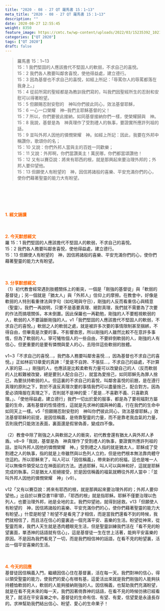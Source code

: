 ```yaml
---
title: "2020 - 08 - 27 QT 羅馬書 15：1~13"
meta_title: "2020 - 08 - 27 QT 羅馬書 15：1~13"
description: ""
date: 2020-08-27 12:55:45
weight: 8350
feature_image: https://cmtc.tw/wp-content/uploads/2022/03/15235392_10211799862337740_180693556567566654_o-1.webp
categories: ["QT 2020"]
tags: ["QT 2020"]
draft: false
---
```


<blockquote>羅馬書 15：1~13<br />
15：1 我們堅固的人應該擔代不堅固人的軟弱，不求自己的喜悅。<br />
15：2 我們各人務要叫鄰舍喜悅，使他得益處，建立德行。<br />
15：3 因為基督也不求自己的喜悅，如經上所記：「辱罵你人的辱罵都落在我身上。」<br />
15：4 從前所寫的聖經都是為教訓我們寫的，叫我們因聖經所生的忍耐和安慰可以得著盼望。<br />
15：5 但願賜忍耐安慰的　神叫你們彼此同心，效法基督耶穌，<br />
15：6 一心一口榮耀　神─我們主耶穌基督的父！<br />
15：7 所以，你們要彼此接納，如同基督接納你們一樣，使榮耀歸與　神。<br />
15：8 我說，基督是為　神真理作了受割禮人的執事，要證實所應許列祖的話，<br />
15：9 並叫外邦人因他的憐憫榮耀　神。如經上所記：因此，我要在外邦中稱讚你，歌頌你的名；<br />
15：10 又說：你們外邦人當與主的百姓一同歡樂；<br />
15：11 又說：外邦啊，你們當讚美主！萬民哪，你們都當頌讚他！<br />
15：12 又有以賽亞說：將來有耶西的根，就是那興起來要治理外邦的；外邦人要仰望他。<br />
15：13 但願使人有盼望的　神，因信將諸般的喜樂、平安充滿你們的心，使你們藉著聖靈的能力大有盼望。</blockquote><br />
&nbsp;<br />
<br />
&nbsp;<br />
<br />
<span style="color: #ff6600;"><strong>1. </strong><strong>經文誦讀</strong></span><br />
<br />
<span style="color: #ff6600;"><strong> </strong></span><br />
<br />
<span style="color: #ff6600;"><strong>2. 今天默想</strong><strong>經文<br />
</strong></span>羅 15：1 我們堅固的人應該擔代不堅固人的軟弱，不求自己的喜悅。<br />
15：2 我們各人務要叫鄰舍喜悅，使他得益處，建立德行。<br />
15：13 但願使人有盼望的　神，因信將諸般的喜樂、平安充滿你們的心，使你們藉著聖靈的能力大有盼望。<br />
<br />
&nbsp;<br />
<br />
<span style="color: #ff6600;"><strong>3. 分享默想經文<br />
</strong></span>（1）初代教會經常遇到肢體關係上的衝突，一個是「剛強的基督徒」與「軟弱的基督徒」；另一個就是「猶太人」與「外邦人」信仰上的摩擦。在教會中，好像是軟弱的人特別看重律法與字句（如吃喝與守日），剛強的人反而看重信心與精意（聖靈）。我們一再說明，只要不是基要真理、絕對真理，我們就不需要為了次要的作法而搞壞關係，本末倒置。因此保羅也一再勸勉，剛強的人不要輕視軟弱的人，軟弱的人不要論斷剛強的人。v1「我們堅固的人應該擔代不堅固人的軟弱，不求自己的喜悅。」軟弱之人的軟弱之處，就是被許多次要的事情限制甚至捆綁，不得自由，但畢竟是次要的事，不影響救恩，所以剛強的人雖然比較不在意許多事情，但為了軟弱的人，寧可犧牲個人的一些自由，不要絆倒軟弱的人，剛強的人有信心，但更重要的是要有憐憫與愛人的心，去陪伴這些軟弱的肢體。<br />
<br />
v1~3「不求自己的喜悅…，我們各人務要叫鄰舍喜悅…，因為基督也不求自己的喜悅。」正如林前13章愛的真諦：「愛是不自誇、不張狂…，不求自己的益處，不計算人家的惡…。」剛強的人，也應該是比較柔軟有力量可以改變自己的人（反而軟弱的人比較難被改變，總是要別人配合自己），就當為愛捨己，如同耶穌先為罪人捨己，為要扶持軟弱的人。但這裏的不求自己的喜悅，叫鄰舍喜悅的前題，是在遵行真理的原則之下，對於不違反真理次要的事情我們可以盡量捨己，配合對方。因為愛必須降服在真理之下，否則就不是神的愛：「愛是…不喜歡不義、只喜歡真理。」、「使他得益處，建立德行」我們一切出於愛的服事，都是為了要祝福對方屬靈的生命，滿有基督的性情德性，這就是先求神的國與神的義，行在我們的生命中如同天上一樣。v5「但願賜忍耐安慰的　神叫你們彼此同心，效法基督耶穌。」效法基督耶穌的前提，是因信稱義，是倚靠聖靈的力量，而不是靠老我血氣的力量，否則我們只能效法表面，裏面還是假冒偽善，變成四不像。<br />
<br />
（2）教會中除了剛強之人與軟弱之人的衝突，初代教會還有猶太人與外邦人矛盾。v8~9「我說，基督是為　神真理作了受割禮人的執事，要證實所應許列祖的話，並叫外邦人因他的憐憫榮耀　神。」受割禮之人指的就是猶太人，耶穌成了受割禮之人的執事，指的就是上帝雖然與以色列人立約，但是他們根本無法靠肉體守住這約。所以耶穌來了，叫人可以「因信稱義」，帶來新約的祝福，這也是唯一人可以無條件領受站立在神面前的方法。透過耶穌，叫人可以與神和好，這就是耶穌完成的執事。只是猶太人拒絕接受，於是因信稱義的福氣就轉往外邦人當中：「並叫外邦人因他的憐憫榮耀　神」（v9）。<br />
<br />
v12「又有以賽亞說：將來有耶西的根，就是那興起來要治理外邦的；外邦人要仰望他。」出自於以賽亞書11章1節，「耶西的根」就是指耶穌。耶穌不僅要治理以色列人，也要治理外邦，祂是全地的主。我們仰望祂，就得到拯救。v13「但願使人有盼望的　神，因信將諸般的喜樂、平安充滿你們的心，使你們藉著聖靈的能力大有盼望。」什麼是盼望？盼望不是看見了才相信，而是當我們還看不到的時候，我們就相信了，而且活在信心的靈裏過一個充滿平安、喜樂的生活。盼望從神來，從聖靈而來，我們人天生就是憑肉體眼見生活，但是聖靈訓練我們活在「看不見的盼望裏面，單憑神的話語就有信心」，這是基督徒一生在世上活著，能夠平安喜樂的原因。不是因為我們看見了一切，而是我們相信神的話語，在看不見的盼望裏，活出一個平安喜樂的生活。<br />
<br />
&nbsp;<br />
<br />
<span style="color: #ff6600;"><strong>4. 今天的回應<br />
</strong></span>基督徒因信稱義入門，繼續因信心住在基督裏，活在每一天。我們對神的信心，得以領受聖靈的能力，使我們的愛心有根有基，這愛活出來就是我們剛強的人能夠扶持體恤軟弱的人，軟弱的人能夠接納剛強的人。因信稱義，也幫助我們充滿盼望，就是在看不見未來的每一天，我們因著倚靠神的話語，在看不見的時候彷彿已經看見了，就活在平安喜樂之中。基督徒的生命有信、有望、有愛，信望愛是永遠長存的。求神幫助我們結出信心、盼望、愛心的生命果子！<br />
<br />
&nbsp;
        